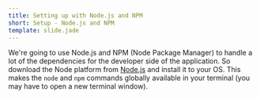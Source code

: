 ```yaml
---
title: Setting up with Node.js and NPM
short: Setup - Node.js and NPM
template: slide.jade
---
```


We're going to use Node.js and NPM (Node Package Manager) to handle a lot of the dependencies for the developer side of the application. So download the Node platform from [Node.js](https://nodejs.org/) and install it to your OS. This makes the ```node``` and ```npm``` commands globally available in your terminal (you may have to open a new terminal window).